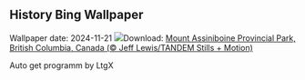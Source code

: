 ## History Bing Wallpaper
Wallpaper date: 2024-11-21
![](https://www.bing.com/th?id=OHR.AssiniboineTS_EN-GB3913113807_UHD.jpg&w=1000)Download: [Mount Assiniboine Provincial Park, British Columbia, Canada (© Jeff Lewis/TANDEM Stills + Motion)](https://www.bing.com/th?id=OHR.AssiniboineTS_EN-GB3913113807_UHD.jpg)

Auto get programm by LtgX
